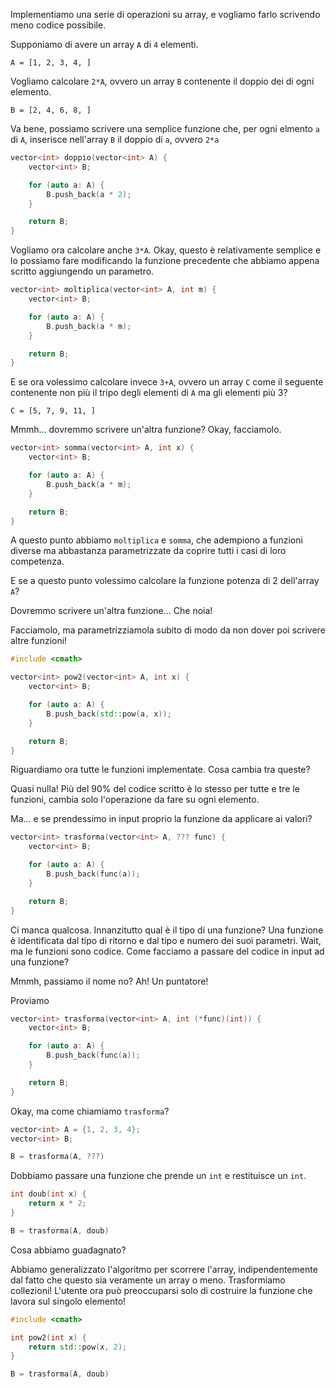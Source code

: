 Implementiamo una serie di operazioni su array, e vogliamo farlo scrivendo meno codice possibile.

Supponiamo di avere un array `A` di `4` elementi.

```
A = [1, 2, 3, 4, ]
```

Vogliamo calcolare `2*A`, ovvero un array `B` contenente il doppio
dei di ogni elemento.

    B = [2, 4, 6, 8, ]

Va bene, possiamo scrivere una semplice funzione che, per ogni elmento `a` di `A`, inserisce nell'array `B` il doppio di `a`, ovvero `2*a`

```cpp
vector<int> doppio(vector<int> A) {
    vector<int> B;

    for (auto a: A) {
        B.push_back(a * 2);
    }

    return B;
}
```

Vogliamo ora calcolare anche `3*A`.
Okay, questo è relativamente semplice e lo possiamo fare modificando la funzione precedente che abbiamo appena scritto aggiungendo un parametro.

```cpp
vector<int> moltiplica(vector<int> A, int m) {
    vector<int> B;

    for (auto a: A) {
        B.push_back(a * m);
    }

    return B;
}
```

E se ora volessimo calcolare invece `3+A`, ovvero un array `C` come il seguente contenente non più il tripo degli elementi di `A` ma gli elementi più 3?

    C = [5, 7, 9, 11, ]

Mmmh... dovremmo scrivere un'altra funzione?
Okay, facciamolo.

```cpp
vector<int> somma(vector<int> A, int x) {
    vector<int> B;

    for (auto a: A) {
        B.push_back(a * m);
    }

    return B;
}
```

A questo punto abbiamo `moltiplica` e `somma`, che adempiono a funzioni diverse ma abbastanza parametrizzate da coprire tutti i casi di loro competenza.

E se a questo punto volessimo calcolare la funzione potenza di 2 dell'array `A`?

Dovremmo scrivere un'altra funzione... Che noia! 

Facciamolo, ma parametrizziamola subito di modo da non dover poi scrivere altre funzioni!

```cpp
#include <cmath>

vector<int> pow2(vector<int> A, int x) {
    vector<int> B;

    for (auto a: A) {
        B.push_back(std::pow(a, x));
    }

    return B;
}
```

Riguardiamo ora tutte le funzioni implementate. Cosa cambia tra queste?

Quasi nulla! Più del 90% del codice scritto è lo stesso per tutte e tre le funzioni, cambia solo l'operazione da fare su ogni elemento.

Ma... e se prendessimo in input proprio la funzione da applicare ai valori?

```cpp
vector<int> trasforma(vector<int> A, ??? func) {
    vector<int> B;

    for (auto a: A) {
        B.push_back(func(a));
    }

    return B;
}
```

Ci manca qualcosa. Innanzitutto qual è il tipo di una funzione? Una funzione è identificata dal tipo di ritorno e dal tipo e numero dei suoi parametri. Wait, ma le funzioni sono codice. Come facciamo a passare del codice in input ad una funzione?  

Mmmh, passiamo il nome no? Ah! Un puntatore!

Proviamo

```cpp
vector<int> trasforma(vector<int> A, int (*func)(int)) {
    vector<int> B;

    for (auto a: A) {
        B.push_back(func(a));
    }

    return B;
}
```

Okay, ma come chiamiamo `trasforma`?

```cpp
vector<int> A = {1, 2, 3, 4};
vector<int> B;

B = trasforma(A, ???)
```

Dobbiamo passare una funzione che prende un `int` e restituisce un `int`.

```cpp
int doub(int x) {
    return x * 2;
}

B = trasforma(A, doub)
```

Cosa abbiamo guadagnato?

Abbiamo generalizzato l'algoritmo per scorrere l'array, indipendentemente dal fatto che questo sia veramente un array o meno. Trasformiamo collezioni! L'utente ora può preoccuparsi solo di costruire la funzione che lavora sul singolo elemento!

```cpp
#include <cmath>

int pow2(int x) {
    return std::pow(x, 2);
}

B = trasforma(A, doub)
```
